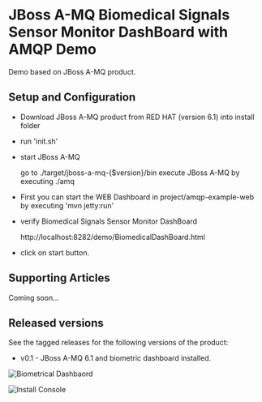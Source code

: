 JBoss A-MQ Biomedical Signals Sensor Monitor DashBoard with AMQP Demo 
=====================================================================

Demo based on JBoss A-MQ product.

Setup and Configuration
-----------------------

- Download JBoss A-MQ product from RED HAT (version 6.1) into install folder

- run 'init.sh' 

- start JBoss A-MQ

   go to ./target/jboss-a-mq-{$version}/bin
   execute JBoss A-MQ by executing ./amq

- First you can start the WEB Dashboard in project/amqp-example-web by executing 'mvn jetty:run'

- verify Biomedical Signals Sensor Monitor DashBoard

    http://localhost:8282/demo/BiomedicalDashBoard.html

- click on start button.


Supporting Articles
-------------------

Coming soon...


Released versions
-----------------

See the tagged releases for the following versions of the product:

- v0.1 - JBoss A-MQ 6.1 and biometric dashboard installed.

![Biometrical Dashbaord](https://github.com/weimeilin79/amqp-demo-web-biomedical/blob/master/docs/demo-images/bio-dashboard.png?raw=true)

![Install Console](https://github.com/weimeilin79/amqp-demo-web-biomedical/blob/master/docs/demo-images/install-console.png?raw=true)


